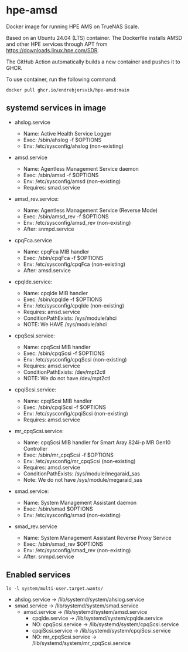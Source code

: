# hpe-amsd

Docker image for running HPE AMS on TrueNAS Scale.

Based on an Ubuntu 24.04 (LTS) container. The Dockerfile installs AMSD and other
HPE services through APT from https://downloads.linux.hpe.com/SDR.

The GitHub Action automatically builds a new container and pushes it to GHCR.

To use container, run the following command:

```
docker pull ghcr.io/endrebjorsvik/hpe-amsd:main
```

## systemd services in image

- ahslog.service
  - Name: Active Health Service Logger
  - Exec: /sbin/ahslog -f $OPTIONS
  - Env: /etc/sysconfig/ahslog (non-existing)

- amsd.service
  - Name: Agentless Management Service daemon
  - Exec: /sbin/amsd -f $OPTIONS
  - Env: /etc/sysconfig/amsd (non-existing)
  - Requires: smad.service

- amsd_rev.service:
  - Name: Agentless Management Service (Reverse Mode)
  - Exec: /sbin/amsd_rev -f $OPTIONS
  - Env: /etc/sysconfig/amsd_rev (non-existing)
  - After: snmpd.service

- cpqFca.service
  - Name: cpqFca MIB handler
  - Exec: /sbin/cpqFca -f $OPTIONS
  - Env: /etc/sysconfig/cpqFca (non-existing)
  - After: amsd.service

- cpqIde.service:
  - Name: cpqIde MIB handler
  - Exec: /sbin/cpqIde -f $OPTIONS
  - Env: /etc/sysconfig/cpqIde (non-existing)
  - Requires: amsd.service
  - ConditionPathExists: /sys/module/ahci
  - NOTE: We HAVE /sys/module/ahci

- cpqScsi.service:
  - Name: cpqScsi MIB handler
  - Exec: /sbin/cpqScsi -f $OPTIONS
  - Env: /etc/sysconfig/cpqScsi (non-existing)
  - Requires: amsd.service
  - ConditionPathExists: /dev/mpt2ctl
  - NOTE: We do not have /dev/mpt2ctl

- cpqiScsi.service:
  - Name: cpqiScsi MIB handler
  - Exec: /sbin/cpqiScsi -f $OPTIONS
  - Env: /etc/sysconfig/cpqiScsi (non-existing)
  - Requires: amsd.service

- mr_cpqScsi.service:
  - Name: cpqScsi MIB handler for Smart Aray 824i-p MR Gen10 Controller
  - Exec: /sbin/mr_cpqScsi -f $OPTIONS
  - Env: /etc/sysconfig/mr_cpqScsi (non-existing)
  - Requires: amsd.service
  - ConditionPathExists: /sys/module/megaraid_sas
  - Note: We do not have /sys/module/megaraid_sas

- smad.service:
  - Name: System Management Assistant daemon
  - Exec: /sbin/smad $OPTIONS
  - Env: /etc/sysconfig/smad (non-existing)

- smad_rev.service
  - Name: System Management Assistant Reverse Proxy Service
  - Exec: /sbin/smad_rev $OPTIONS
  - Env: /etc/sysconfig/smad_rev (non-existing)
  - After: snmpd.service

## Enabled services

`ls -l system/multi-user.target.wants/`

- ahslog.service -> /lib/systemd/system/ahslog.service
- smad.service -> /lib/systemd/system/smad.service
  - amsd.service -> /lib/systemd/system/amsd.service
    - cpqIde.service -> /lib/systemd/system/cpqIde.service
    - NO: cpqScsi.service -> /lib/systemd/system/cpqScsi.service
    - cpqiScsi.service -> /lib/systemd/system/cpqiScsi.service
    - NO: mr_cpqScsi.service -> /lib/systemd/system/mr_cpqScsi.service
